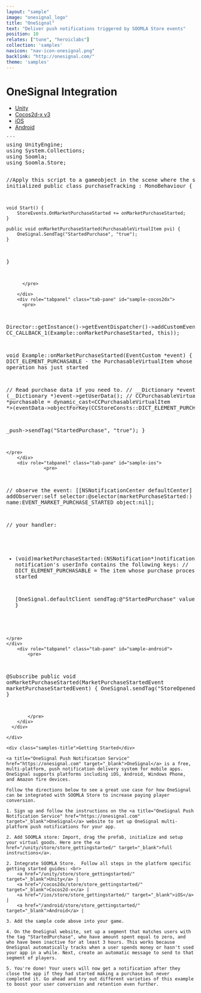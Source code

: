 ```yaml
---
layout: "sample"
image: "onesignal_logo"
title: "OneSignal"
text: "Deliver push notifications triggered by SOOMLA Store events"
position: 10
relates: ["tune", "heroiclabs"]
collection: 'samples'
navicon: "nav-icon-onesignal.png"
backlink: "http://onesignal.com/"
theme: 'samples'
---
```


# OneSignal Integration

<div>

  <!-- Nav tabs -->
  <ul class="nav nav-tabs nav-tabs-use-case-code sample-tabs" role="tablist">
    <li role="presentation" class="active"><a href="#sample-unity" aria-controls="unity" role="tab" data-toggle="tab">Unity</a></li>
    <li role="presentation"><a href="#sample-cocos2dx" aria-controls="cocos2dx" role="tab" data-toggle="tab">Cocos2d-x v3</a></li>
    <li role="presentation"><a href="#sample-ios" aria-controls="iod" role="tab" data-toggle="tab">iOS</a></li>
    <li role="presentation"><a href="#sample-android" aria-controls="android" role="tab" data-toggle="tab">Android</a></li>
  </ul>

  <!-- Tab panes -->
  <div class="tab-content tab-content-use-case-code">
    <div role="tabpanel" class="tab-pane active" id="sample-unity">
      <pre>
```
using UnityEngine;
using System.Collections;
using Soomla;
using Soomla.Store;

//Apply this script to a gameobject in the scene where the store is initialized
public class purchaseTracking : MonoBehaviour {

    void Start() {
        StoreEvents.OnMarketPurchaseStarted += onMarketPurchaseStarted;
    }

    public void onMarketPurchaseStarted(PurchasableVirtualItem pvi) {
        OneSignal.SendTag("StartedPurchase", "true");
    }

}
```
      </pre>

    </div>
    <div role="tabpanel" class="tab-pane" id="sample-cocos2dx">
      <pre>
```

Director::getInstance()->getEventDispatcher()->addCustomEventListener(CCStoreConsts::EVENT_MARKET_PURCHASE_STARTED, CC_CALLBACK_1(Example::onMarketPurchaseStarted, this));

void Example::onMarketPurchaseStarted(EventCustom *event) {
  // DICT_ELEMENT_PURCHASABLE - the PurchasableVirtualItem whose purchase
  //                            operation has just started

  // Read purchase data if you need to.
  // __Dictionary *eventData = (__Dictionary *)event->getUserData();
  // CCPurchasableVirtualItem *purchasable = dynamic_cast<CCPurchasableVirtualItem *>(eventData->objectForKey(CCStoreConsts::DICT_ELEMENT_PURCHASABLE));

  _push->sendTag("StartedPurchase", "true");
}
```
</pre>
    </div>
    <div role="tabpanel" class="tab-pane" id="sample-ios">
              <pre>
```
// observe the event:
[[NSNotificationCenter defaultCenter] addObserver:self
  selector:@selector(marketPurchaseStarted:) name:EVENT_MARKET_PURCHASE_STARTED object:nil];

// your handler:
- (void)marketPurchaseStarted:(NSNotification*)notification {
  // notification's userInfo contains the following keys:
  // DICT_ELEMENT_PURCHASABLE = The item whose purchase process has started

  [OneSignal.defaultClient sendTag:@"StartedPurchase" value:@"true"];
}
```
</pre>
</div>
    <div role="tabpanel" class="tab-pane" id="sample-android">
        <pre>
```
@Subscribe
public void onMarketPurchaseStarted(MarketPurchaseStartedEvent marketPurchaseStartedEvent) {
  OneSignal.sendTag("StoreOpened", "1");
}
```
        </pre>
    </div>
  </div>

</div>

<div class="samples-title">Getting Started</div>

<a title="OneSignal Push Notification Service" href="https://onesignal.com" target="_blank">OneSignal</a> is a free, multi-platform, push notification delivery system for mobile apps. OneSignal supports platforms including iOS, Android, Windows Phone, and Amazon fire devices.

Follow the directions below to see a great use case for how OneSignal can be integrated with SOOMLA Store to increase paying player conversion.

1. Sign up and follow the instructions on the <a title="OneSignal Push Notification Service" href="https://onesignal.com" target="_blank">OneSignal</a> website to set up OneSignal multi-platform push notifications for your app.

2. Add SOOMLA store: Import, drag the prefab, initialize and setup your virtual goods. Here are the <a href="/unity/store/store_gettingstarted/" target="_blank">full instructions</a>.

2. Integrate SOOMLA Store.  Follow all steps in the platform specific getting started guides: <br>
    <a href="/unity/store/store_gettingstarted/" target="_blank">Unity</a> |
    <a href="/cocos2dx/store/store_gettingstarted/" target="_blank">Cocos2d-x</a> |
    <a href="/ios/store/store_gettingstarted/" target="_blank">iOS</a> |
    <a href="/android/store/store_gettingstarted/" target="_blank">Android</a> |

3. Add the sample code above into your game.

4. On the OneSignal website, set up a segment that matches users with the tag "StartedPurchase", who have amount spent equal to zero, and who have been inactive for at least 3 hours. This works because OneSignal automatically tracks when a user spends money or hasn't used your app in a while. Next, create an automatic message to send to that segment of players.

5. You're done! Your users will now get a notification after they close the app if they had started making a purchase but never completed it. Go ahead and try out different varieties of this example to boost your user conversion and retention even further.
